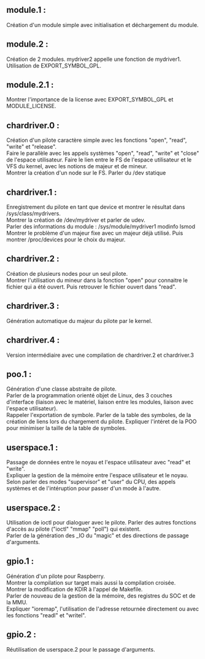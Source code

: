 module.1 :
--------
Création d'un module simple avec initialisation et déchargement du module.

module.2 :
--------
Création de 2 modules. mydriver2 appelle une fonction de mydriver1.  
Utilisation de EXPORT_SYMBOL_GPL.

module.2.1 :
----------
Montrer l'importance de la license avec EXPORT_SYMBOL_GPL et MODULE_LICENSE.

chardriver.0 :
------------
Création d'un pilote caractère simple avec les fonctions "open", "read", "write" et "release".  
Faire le parallèle avec les appels systèmes "open", "read", "write" et "close" de l'espace utilisateur.
Faire le lien entre le FS de l'espace utilisateur et le VFS du kernel, avec les notions de majeur et de mineur.  
Montrer la création d'un node sur le FS. Parler du /dev statique

chardriver.1 :
------------
Enregistrement du pilote en tant que device et montrer le résultat dans /sys/class/mydrivers.  
Montrer la création de /dev/mydriver et parler de udev.  
Parler des informations du module : /sys/module/mydriver1 modinfo lsmod
Montrer le problème d'un majeur fixe avec un majeur déjà utilisé. Puis montrer /proc/devices pour le choix du majeur.

chardriver.2 :
------------
Création de plusieurs nodes pour un seul pilote.  
Montrer l'utilisation du mineur dans la fonction "open" pour connaitre le fichier qui a été ouvert. Puis retrouver le fichier ouvert dans "read".

chardriver.3 :
------------
Génération automatique du majeur du pilote par le kernel.  

chardriver.4 :
------------
Version intermédiaire avec une compilation de chardriver.2 et chardriver.3

poo.1 :
------
Génération d'une classe abstraite de pilote.  
Parler de la programmation orienté objet de Linux, des 3 couches d'interface
(liaison avec le matériel, liaison entre les modules, liaison avec l'espace utilisateur).  
Rappeler l'exportation de symbole. Parler de la table des symboles,
de la création de liens lors du chargement du pilote. Expliquer l'intéret
de la POO pour minimiser la taille de la table de symboles.

userspace.1 :
-----------
Passage de données entre le noyau et l'espace utilisateur avec "read" et "write".  
Expliquer la gestion de la mémoire entre l'espace utilisateur et le noyau.  
Selon parler des modes "supervisor" et "user" du CPU, des appels systèmes et de
l'intéruption pour passer d'un mode à l'autre.

userspace.2 :
-----------
Utilisation de ioctl pour dialoguer avec le pilote.
Parler des autres fonctions d'accès au pilote ("ioctl" "mmap" "poll") qui existent.  
Parler de la génération des _IO du "magic" et des directions de passage d'arguments.

gpio.1 :
-------
Génération d'un pilote pour Raspberry.  
Montrer la compilation sur target mais aussi la compilation croisée.  
Montrer la modification de KDIR à l'appel de Makefile.  
Parler de nouveau de la gestion de la mémoire, des registres du SOC et de la MMU.  
Expliquer "ioremap", l'utilisation de l'adresse retournée directement ou avec les fonctions "readl" et "writel".

gpio.2 :
------
Réutilisation de userspace.2 pour le passage d'arguments.
